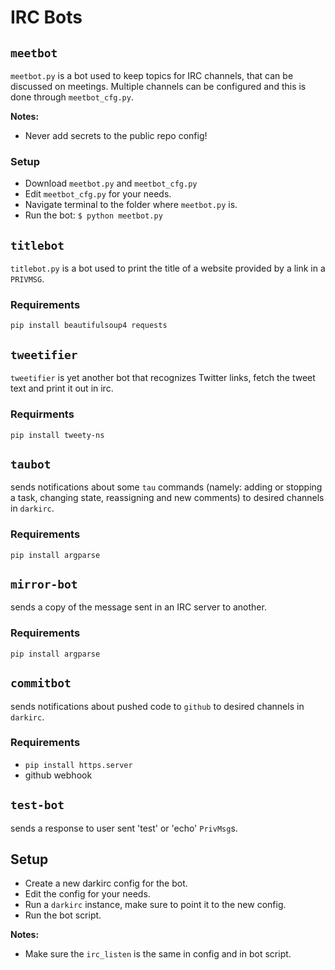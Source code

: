 IRC Bots
========

## `meetbot`

`meetbot.py` is a bot used to keep topics for IRC channels, that can
be discussed on meetings. Multiple channels can be configured and this
is done through `meetbot_cfg.py`.

**Notes:**
* Never add secrets to the public repo config!

### Setup

* Download `meetbot.py` and `meetbot_cfg.py` 
* Edit `meetbot_cfg.py` for your needs.
* Navigate terminal to the folder where `meetbot.py` is.
* Run the bot: `$ python meetbot.py`

## `titlebot`
`titlebot.py` is a bot used to print the title of a website provided by
a link in a `PRIVMSG`.

### Requirements
 `pip install beautifulsoup4 requests`

## `tweetifier`
`tweetifier` is yet another bot that recognizes Twitter links, fetch
the tweet text and print it out in irc.

### Requirments
 `pip install tweety-ns`

## `taubot`
sends notifications about some `tau` commands (namely: adding or 
stopping a task, changing state, reassigning and new comments) to 
desired channels in `darkirc`. 

### Requirements
 `pip install argparse`

## `mirror-bot`
sends a copy of the message sent in an IRC server to another.

### Requirements
 `pip install argparse`

## `commitbot`
sends notifications about pushed code to `github` to desired channels 
in `darkirc`. 

### Requirements
 - `pip install https.server`
 - github webhook

 ## `test-bot`
sends a response to user sent 'test' or 'echo' `PrivMsg`s.

## Setup

* Create a new darkirc config for the bot.
* Edit the config for your needs.
* Run a `darkirc` instance, make sure to point it to the new config.
* Run the bot script.

**Notes:**
* Make sure the `irc_listen` is the same in config and in bot script.
